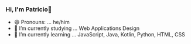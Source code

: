 ### Hi, I'm Patricio👋

- 😄 Pronouns: ... he/him
- 🔭 I’m currently studying ... Web Applications Design
- 🌱 I’m currently learning ... JavaScript, Java, Kotlin, Python, HTML, CSS



